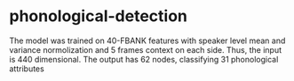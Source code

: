 # phonological-detection

The model was trained on 40-FBANK features with speaker level mean and variance normolization and 5 frames context on each side. 
Thus, the input is 440 dimensional. The output has 62 nodes, classifying 31 phonological attributes



